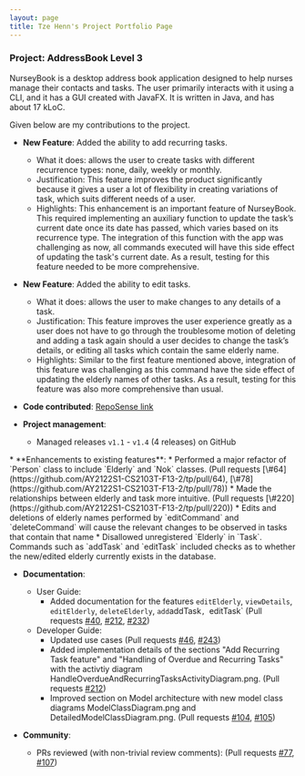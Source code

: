 ```yaml
---
layout: page
title: Tze Henn's Project Portfolio Page
---
```


### Project: AddressBook Level 3

NurseyBook is a desktop address book application designed to help nurses manage their contacts and tasks. The user primarily interacts with it using a CLI, and it has a GUI created with JavaFX. It is written in Java, and has about 17 kLoC.

Given below are my contributions to the project.

* **New Feature**: Added the ability to add recurring tasks.
  * What it does: allows the user to create tasks with different recurrence types: none, daily, weekly or monthly.
  * Justification: This feature improves the product significantly because it gives a user a lot of flexibility in creating variations of task, which suits different needs of a user.
  * Highlights: This enhancement is an important feature of NurseyBook. This required implementing an auxiliary function to update the task’s current date once its date has passed, which varies based on its recurrence type. The integration of this function with the app was challenging as now, all commands executed will have this side effect of updating the task's current date. As a result, testing for this feature needed to be more comprehensive.

* **New Feature**: Added the ability to edit tasks.
  * What it does: allows the user to make changes to any details of a task.
  * Justification: This feature improves the user experience greatly as a user does not have to go through the troublesome motion of deleting and adding a task again should a user decides to change the task’s details, or editing all tasks which contain the same elderly name.
  * Highlights: Similar to the first feature mentioned above, integration of this feature was challenging as this command have the side effect of updating the elderly names of other tasks. As a result, testing for this feature was also more comprehensive than usual.

* **Code contributed**: [RepoSense link](https://nus-cs2103-ay2122s1.github.io/tp-dashboard/#breakdown=true&search=superbestron)

* **Project management**:
  * Managed releases `v1.1` - `v1.4` (4 releases) on GitHub

<div style="page-break-after: always;"></div>
* **Enhancements to existing features**:
  * Performed a major refactor of `Person` class to include `Elderly` and `Nok` classes. (Pull requests [\#64](https://github.com/AY2122S1-CS2103T-F13-2/tp/pull/64), [\#78](https://github.com/AY2122S1-CS2103T-F13-2/tp/pull/78))
  * Made the relationships between elderly and task more intuitive. (Pull requests [\#220](https://github.com/AY2122S1-CS2103T-F13-2/tp/pull/220))
    * Edits and deletions of elderly names performed by `editCommand` and `deleteCommand` will cause the relevant changes to be observed in tasks that contain that name
    * Disallowed unregistered `Elderly` in `Task`. Commands such as `addTask` and `editTask` included checks as to whether the new/edited elderly currently exists in the database.

* **Documentation**:
  * User Guide:
    * Added documentation for the features `editElderly`, `viewDetails`, `editElderly`, `deleteElderly`, `add`addTask`, `editTask` (Pull requests [\#40](https://github.com/AY2122S1-CS2103T-F13-2/tp/pull/40), [\#212](https://github.com/AY2122S1-CS2103T-F13-2/tp/pull/212), [\#232](https://github.com/AY2122S1-CS2103T-F13-2/tp/pull/232))
  * Developer Guide:
    * Updated use cases (Pull requests [\#46](https://github.com/AY2122S1-CS2103T-F13-2/tp/pull/46), [\#243](https://github.com/AY2122S1-CS2103T-F13-2/tp/pull/243))
    * Added implementation details of the sections "Add Recurring Task feature" and "Handling of Overdue and Recurring Tasks" with the activtiy diagram HandleOverdueAndRecurringTasksActivityDiagram.png. (Pull requests [\#212](https://github.com/AY2122S1-CS2103T-F13-2/tp/pull/212)) 
    * Improved section on Model architecture with new model class diagrams ModelClassDiagram.png and DetailedModelClassDiagram.png. (Pull requests [\#104](https://github.com/AY2122S1-CS2103T-F13-2/tp/pull/104), [\#105](https://github.com/AY2122S1-CS2103T-F13-2/tp/pull/105))

* **Community**:
  * PRs reviewed (with non-trivial review comments): (Pull requests [\#77](https://github.com/AY2122S1-CS2103T-F13-2/tp/pull/77), [\#107](https://github.com/AY2122S1-CS2103T-F13-2/tp/pull/107))
